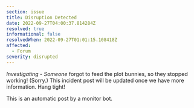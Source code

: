 ```yaml
---
section: issue
title: Disruption Detected
date: 2022-09-27T04:00:37.814284Z
resolved: true
informational: false
resolvedWhen: 2022-09-27T01:01:15.108418Z
affected:
  - Forum
severity: disrupted
---
```

*Investigating* - _Someone_ forgot to feed the plot bunnies, so they stopped working! (Sorry.) This incident post will be updated once we have more information. Hang tight!

This is an automatic post by a monitor bot.
        